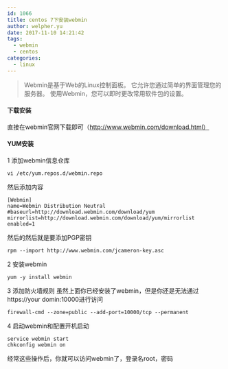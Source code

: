 ```yaml
---
id: 1066
title: centos 7下安装webmin
author: welpher.yu
date: 2017-11-10 14:21:42
tags: 
  - webmin
  - centos
categories:
  - linux
---
```


>Webmin是基于Web的Linux控制面板。 它允许您通过简单的界面管理您的服务器。 使用Webmin，您可以即时更改常用软件包的设置。

#### 下载安装
直接在webmin官网下载即可（http://www.webmin.com/download.html）
#### YUM安装
1 添加webmin信息仓库

```
vi /etc/yum.repos.d/webmin.repo
```
然后添加内容

```
[Webmin]
name=Webmin Distribution Neutral
#baseurl=http://download.webmin.com/download/yum
mirrorlist=http://download.webmin.com/download/yum/mirrorlist
enabled=1
```
然后的然后就是要添加PGP密钥

```
rpm --import http://www.webmin.com/jcameron-key.asc
```
2 安装webmin

```
yum -y install webmin
```
3 添加防火墙规则
虽然上面你已经安装了webmin，但是你还是无法通过https://your domin:10000进行访问

```
firewall-cmd --zone=public --add-port=10000/tcp --permanent

```
4 启动webmin和配置开机启动

```
service webmin start
chkconfig webmin on
```

经常这些操作后，你就可以访问webmin了，登录名root，密码